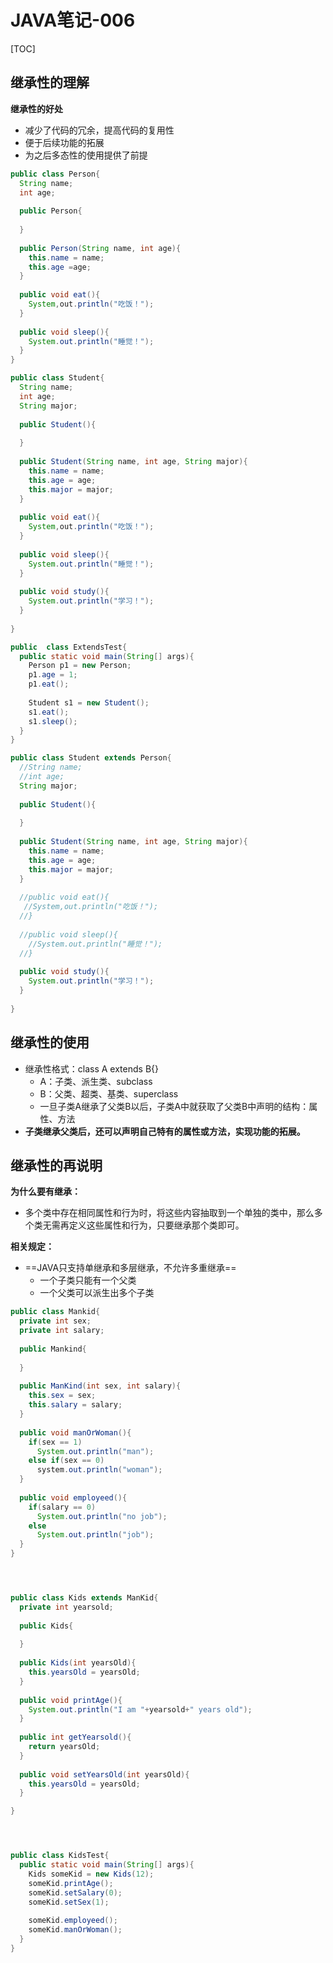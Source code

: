 # JAVA笔记-006

[TOC]

## 继承性的理解

**继承性的好处**

- 减少了代码的冗余，提高代码的复用性
- 便于后续功能的拓展
- 为之后多态性的使用提供了前提

```java
public class Person{
  String name;
  int age;
  
  public Person{
    
  }
  
  public Person(String name, int age){
    this.name = name;
    this.age =age;
  }
  
  public void eat(){
    System,out.println("吃饭！");
  }
  
  public void sleep(){
    System.out.println("睡觉！");
  }
}
```

```java
public class Student{
  String name;
  int age;
  String major;
  
  public Student(){
    
  }
  
  public Student(String name, int age, String major){
    this.name = name;
    this.age = age;
    this.major = major;
  }
  
  public void eat(){
    System,out.println("吃饭！");
  }
  
  public void sleep(){
    System.out.println("睡觉！");
  }
  
  public void study(){
    System.out.println("学习！");
  }
  
}
```

```java
public  class ExtendsTest{
  public static void main(String[] args){
    Person p1 = new Person;
    p1.age = 1;
    p1.eat();
    
    Student s1 = new Student();
    s1.eat();
    s1.sleep();
  }
}
```

```java
public class Student extends Person{
  //String name;
  //int age;
  String major;
  
  public Student(){
    
  }
  
  public Student(String name, int age, String major){
    this.name = name;
    this.age = age;
    this.major = major;
  }
  
  //public void eat(){
   //System,out.println("吃饭！");
  //}
  
  //public void sleep(){
    //System.out.println("睡觉！");
  //}
  
  public void study(){
    System.out.println("学习！");
  }
  
}
```

## 继承性的使用

- 继承性格式：class A extends B{}
  - A：子类、派生类、subclass
  - B：父类、超类、基类、superclass
  - 一旦子类A继承了父类B以后，子类A中就获取了父类B中声明的结构：属性、方法
- **子类继承父类后，还可以声明自己特有的属性或方法，实现功能的拓展。**

## 继承性的再说明

**为什么要有继承：**

- 多个类中存在相同属性和行为时，将这些内容抽取到一个单独的类中，那么多个类无需再定义这些属性和行为，只要继承那个类即可。

**相关规定：**

- ==JAVA只支持单继承和多层继承，不允许多重继承==
  - 一个子类只能有一个父类
  - 一个父类可以派生出多个子类

```java
public class Mankid{
  private int sex;
  private int salary;
  
  public Mankind{
    
  }
  
  public ManKind(int sex, int salary){
    this.sex = sex;
    this.salary = salary;
  }
  
  public void manOrWoman(){
    if(sex == 1)
      System.out.println("man");
    else if(sex == 0)
      system.out.println("woman");
  }
  
  public void employeed(){
    if(salary == 0)
      System.out.println("no job");
    else
      System.out.println("job");
  }
}




public class Kids extends ManKid{
  private int yearsold;
  
  public Kids{
    
  }
  
  public Kids(int yearsOld){
    this.yearsOld = yearsOld;
  }
  
  public void printAge(){
    System.out.println("I am "+yearsold+" years old");
  }
  
  public int getYearsold(){
    return yearsOld;
  }
  
  public void setYearsOld(int yearsOld){
    this.yearsOld = yearsOld;
  }

}




public class KidsTest{
  public static void main(String[] args){
    Kids someKid = new Kids(12);
    someKid.printAge();
    someKid.setSalary(0);
    someKid.setSex(1);
    
    someKid.employeed();
    someKid.manOrWoman();
  }
}
```




